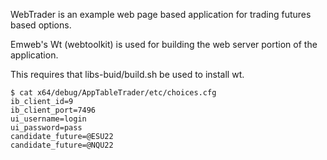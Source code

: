 WebTrader is an example web page based application for trading
futures based options.

Emweb's Wt (webtoolkit) is used for building the web server portion
of the application.

This requires that libs-buid/build.sh be used to install wt.

```
$ cat x64/debug/AppTableTrader/etc/choices.cfg
ib_client_id=9
ib_client_port=7496
ui_username=login
ui_password=pass
candidate_future=@ESU22
candidate_future=@NQU22
```

